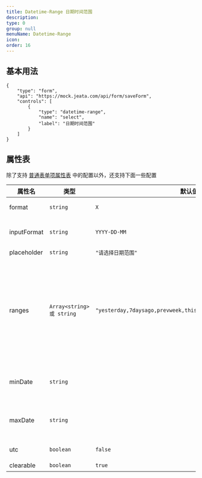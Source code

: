 ```yaml
---
title: Datetime-Range 日期时间范围
description:
type: 0
group: null
menuName: Datetime-Range
icon:
order: 16
---
```


## 基本用法

```schema: scope="body"
{
    "type": "form",
    "api": "https://mock.jeata.com/api/form/saveForm",
    "controls": [
        {
            "type": "datetime-range",
            "name": "select",
            "label": "日期时间范围"
        }
    ]
}
```

## 属性表

除了支持 [普通表单项属性表](./formitem#%E5%B1%9E%E6%80%A7%E8%A1%A8) 中的配置以外，还支持下面一些配置

| 属性名      | 类型                      | 默认值                                                          | 说明                                                                                                                                      |
| ----------- | ------------------------- | --------------------------------------------------------------- | ----------------------------------------------------------------------------------------------------------------------------------------- |
| format      | `string`                  | `X`                                                             | [日期时间选择器值格式](./datetime#%E5%80%BC%E6%A0%BC%E5%BC%8F)                                                                            |
| inputFormat | `string`                  | `YYYY-DD-MM`                                                    | [日期时间选择器显示格式](./datetime#%E6%98%BE%E7%A4%BA%E6%A0%BC%E5%BC%8F)                                                                 |
| placeholder | `string`                  | `"请选择日期范围"`                                              | 占位文本                                                                                                                                  |
| ranges      | `Array<string> 或 string` | `"yesterday,7daysago,prevweek,thismonth,prevmonth,prevquarter"` | 日期范围快捷键，可选：today, yesterday, 1dayago, 7daysago, 30daysago, 90daysago, prevweek, thismonth, thisquarter, prevmonth, prevquarter |
| minDate     | `string`                  |                                                                 | 限制最小日期时间，用法同 [限制范围](./datetime#%E9%99%90%E5%88%B6%E8%8C%83%E5%9B%B4)                                                      |
| maxDate     | `string`                  |                                                                 | 限制最大日期时间，用法同 [限制范围](./datetime#%E9%99%90%E5%88%B6%E8%8C%83%E5%9B%B4)                                                      |
| utc         | `boolean`                 | `false`                                                         | [保存 UTC 值](./datetime#utc)                                                                                                             |
| clearable   | `boolean`                 | `true`                                                          | 是否可清除                                                                                                                                |
